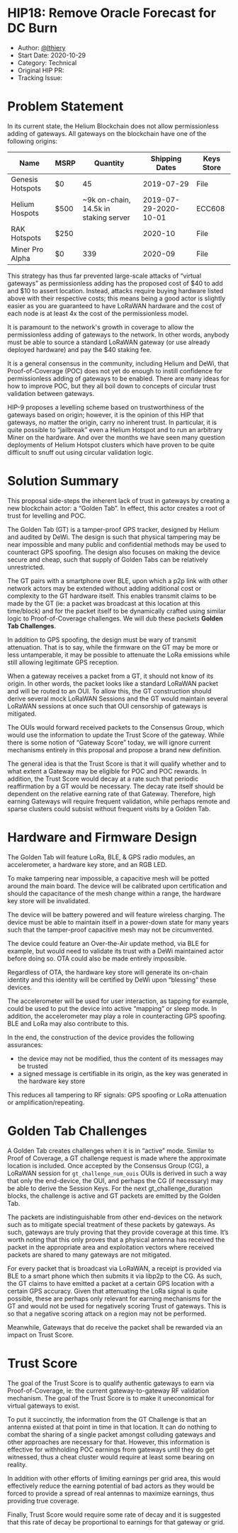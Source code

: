 # HIP18: Remove Oracle Forecast for DC Burn

- Author: [@lthiery](https://github.com/lthiery)
- Start Date: 2020-10-29
- Category: Technical
- Original HIP PR: 
- Tracking Issue: 

# Problem Statement
[probem-statement]: #problem-statement
In its current state, the Helium Blockchain does not allow permissionless adding of gateways. All gateways on the 
blockchain have one of the following origins:

|Name|MSRP|Quantity|Shipping Dates|Keys Store|
|---|---|---|---|---|
|Genesis Hotspots|$0|45|2019-07-29|File|
|Helium Hospots|$500|~9k on-chain, 14.5k in staking server|2019-07-29-2020-10-01|ECC608|
|RAK Hotspots|$250|   |2020-10|File|
|Miner Pro Alpha|$0|339|2020-09|File|


This strategy has thus far prevented large-scale attacks of “virtual gateways” as permissionless adding has the proposed
 cost of $40 to add and $10 to assert location. Instead, attacks require buying hardware listed above with their 
 respective costs; this means being a good actor is slightly easier as you are guaranteed to have LoRaWAN hardware and
 the cost of each node is at least 4x the cost of the permissionless model.

It is paramount to the network's growth in coverage to allow the permissionless adding of gateways to the network. In 
 other words, anybody must be able to source a standard LoRaWAN gateway (or use already deployed hardware) and pay the
 $40 staking fee.

It is a general consensus in the community, including Helium and DeWi, that Proof-of-Coverage (POC) does not yet do 
 enough to instill confidence for permissionless adding of gateways to be enabled. There are many ideas for how to 
 improve POC, but they all boil down to concepts of circular trust validation between gateways. 

HIP-9 proposes a levelling scheme based on trustworthiness of the gateways based on origin; however, it is the opinion
 of this HIP that gateways, no matter the origin, carry no inherent trust. In particular, it is quite possible to 
 “jailbreak” even a Helium Hotspot and to run an arbitrary Miner on the hardware. And over the months we have seen many 
 question deployments of Helium Hotspot clusters which have proven to be quite difficult to snuff out using circular 
 validation logic.
 

# Solution Summary
[solution-summary]: #solution-summary

This proposal side-steps the inherent lack of trust in gateways by creating a new blockchain actor: a “Golden Tab”. In 
 effect, this actor creates a root of trust for levelling and POC.

The Golden Tab (GT) is a tamper-proof GPS tracker, designed by Helium and audited by DeWi. The design is such that 
 physical tampering may be near impossible and many public and confidential methods may be used to counteract GPS 
 spoofing. The design also focuses on making the device secure and cheap, such that supply of Golden Tabs can be
 relatively unrestricted.

The GT pairs with a smartphone over BLE, upon which a p2p link with other network actors may be extended without adding
 additional cost or complexity to the GT hardware itself. This enables transmit claims to be made by the GT (ie: a 
 packet was broadcast at this location at this time/block) and for the packet itself to be dynamically crafted using
 similar logic to Proof-of-Coverage challenges. We will dub these packets **Golden Tab Challenges**.

In addition to GPS spoofing, the design must be wary of transmit attenuation. That is to say, while the firmware on the
 GT may be more or less untamperable, it may be possible to attenuate the LoRa emissions while still allowing legitimate
 GPS reception.

When a gateway receives a packet from a GT, it should not know of its origin. In other words, the packet looks like a 
 standard LoRaWAN packet and will be routed to an OUI. To allow this, the GT construction should derive several mock 
 LoRaWAN Sessions and the GT would maintain several LoRaWAN sessions at once such that OUI censorship of gateways is
 mitigated.

The OUIs would forward received packets to the Consensus Group, which would use the information to update the Trust 
 Score of the gateway. While there is some notion of “Gateway Score” today, we will ignore current mechanisms entirely
 in this proposal and propose a brand new definition. 

The general idea is that the Trust Score is that it will qualify whether and to what extent a Gateway may be eligible
 for POC and POC rewards. In addition, the Trust Score would decay at a rate such that periodic reaffirmation by a GT
 would be necessary. The decay rate itself should be dependent on the relative earning rate of that Gateway. Therefore,
 high earning Gateways will require frequent validation, while perhaps remote and sparse clusters could subsist without
 frequent visits by a Golden Tab.


# Hardware and Firmware Design
[hardware-and-firmware-design]: #hardware-and-firmware-design

The Golden Tab will feature LoRa, BLE, & GPS radio modules, an accelerometer, a hardware key store, and an RGB LED.

To make tampering near impossible, a capacitive mesh will be potted around the main board. The device will be calibrated
 upon certification and should the capacitance of the mesh change within a range, the hardware key store will be
 invalidated.

The device will be battery powered and will feature wireless charging. The device must be able to maintain itself in a 
 power-down state for many years such that the tamper-proof capacitive mesh may not be circumvented. 

The device could feature an Over-the-Air update method, via BLE for example, but would need to validate its trust with a
 DeWi maintained actor before doing so. OTA could also be made entirely impossible. 

Regardless of OTA, the hardware key store will generate its on-chain identity and this identity will be certified by 
 DeWi upon “blessing” these devices.

The accelerometer will be used for user interaction, as tapping for example, could be used to put the device into active
 “mapping” or sleep mode. In addition, the accelerometer may play a role in counteracting GPS spoofing. BLE and LoRa may
 also contribute to this.

In the end, the construction of the device provides the following assurances:
* the device may not be modified, thus the content of its messages may be trusted
* a signed message is certifiable in its origin, as the key was generated in the hardware key store

This reduces all tampering to RF signals: GPS spoofing or LoRa attenuation or amplification/repeating.


# Golden Tab Challenges
[golden-tab-challenges]: #golden-tab-challenges


A Golden Tab creates challenges when it is in “active” mode. Similar to Proof of Coverage, a GT challenge request is 
 made where the approximate location is included. Once accepted by the Consensus Group (CG), a LoRaWAN session for
 `gt_challenge_num_ouis` OUIs is derived in such a way that only the end-device, the OUI, and perhaps the CG 
 (if necessary) may be able to derive the Session Keys. For the next gt_challenge_duration blocks, the challenge is
 active and GT packets are emitted by the Golden Tab.

The packets are indistinguishable from other end-devices on the network such as to mitigate special treatment of these
 packets by gateways. As such, gateways are truly proving that they provide coverage at this time. It’s worth noting
 that this only proves that a physical antenna has received the packet in the appropriate area and exploitation vectors
 where received packets are shared to many gateways are not mitigated.

For every packet that is broadcast via LoRaWAN, a receipt is provided via BLE to a smart phone which then submits it via
 libp2p to the CG. As such, the GT claims to have emitted a packet at a certain GPS location with a certain GPS accuracy.
  Given that attenuating the LoRa signal is quite possible, these are perhaps only relevant for earning mechanisms for
  the GT and would not be used for negatively scoring Trust of gateways. This is so that a negative scoring attack on a
  region may not be performed.

Meanwhile, Gateways that do receive the packet shall be rewarded via an impact on Trust Score.


# Trust Score
[trust-score]: #trust-score

The goal of the Trust Score is to qualify authentic gateways to earn via Proof-of-Coverage, ie: the current 
 gateway-to-gateway RF validation mechanism. The goal of the Trust Score is to make it uneconomical for virtual gateways
 to exist. 

To put it succinctly, the information from the GT Challenge is that an antenna existed at that point in time in that 
 location. It can do nothing to combat the sharing of a single packet amongst colluding gateways and other approaches
 are necessary for that. However, this information is effective for withholding POC earnings from gateways until they do
 get witnessed, thus a cheat cluster would require at least some bearing on reality. 

In addition with other efforts of limiting earnings per grid area, this would effectively reduce the earning potential
 of bad actors as they would be forced to provide a spread of real antennas to maximize earnings, thus providing true
 coverage.

Finally, Trust Score would require some rate of decay and it is suggested that this rate of decay be proportional to
 earnings for that gateway or grid.
